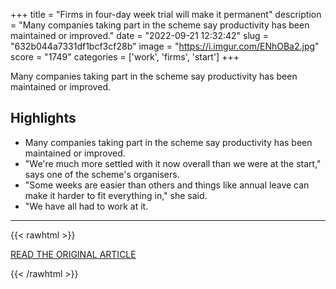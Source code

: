 +++
title = "Firms in four-day week trial will make it permanent"
description = "Many companies taking part in the scheme say productivity has been maintained or improved."
date = "2022-09-21 12:32:42"
slug = "632b044a7331df1bcf3cf28b"
image = "https://i.imgur.com/ENhOBa2.jpg"
score = "1749"
categories = ['work', 'firms', 'start']
+++

Many companies taking part in the scheme say productivity has been maintained or improved.

## Highlights

- Many companies taking part in the scheme say productivity has been maintained or improved.
- "We're much more settled with it now overall than we were at the start," says one of the scheme's organisers.
- "Some weeks are easier than others and things like annual leave can make it harder to fit everything in," she said.
- "We have all had to work at it.

---

{{< rawhtml >}}
  <p class="article-category">
    <a target="_blank" href="https://www.bbc.co.uk/news/business-62966302">READ THE ORIGINAL ARTICLE</a>
  </p>
{{< /rawhtml >}}
